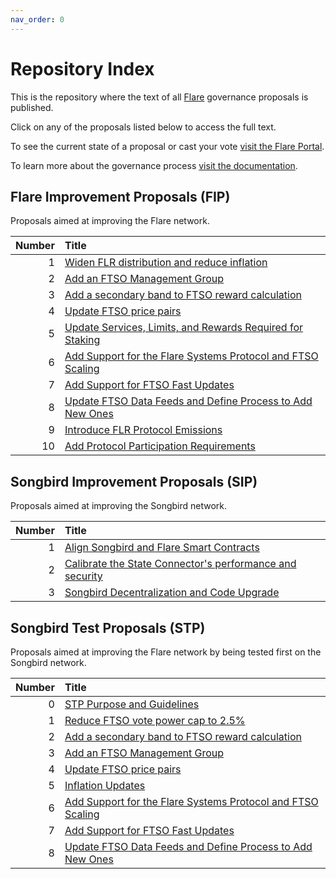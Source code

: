 ```yaml
---
nav_order: 0
---
```


# Repository Index

This is the repository where the text of all [Flare](https://flare.network) governance proposals is published.

Click on any of the proposals listed below to access the full text.

To see the current state of a proposal or cast your vote [visit the Flare Portal](https://portal.flare.network).

To learn more about the governance process [visit the documentation](https://docs.flare.network/tech/governance).

## Flare Improvement Proposals (FIP)

Proposals aimed at improving the Flare network.

| Number | Title                                                                        |
| -----: | :--------------------------------------------------------------------------- |
|      1 | [Widen FLR distribution and reduce inflation](FIP/FIP_1.md)                  |
|      2 | [Add an FTSO Management Group](FIP/FIP_2.md)                                 |
|      3 | [Add a secondary band to FTSO reward calculation](FIP/FIP_3.md)              |
|      4 | [Update FTSO price pairs](FIP/FIP_4.md)                                      |
|      5 | [Update Services, Limits, and Rewards Required for Staking](FIP/FIP_5.md)    |
|      6 | [Add Support for the Flare Systems Protocol and FTSO Scaling](FIP/FIP_6.md)  |
|      7 | [Add Support for FTSO Fast Updates](FIP/FIP_7.md)                            |
|      8 | [Update FTSO Data Feeds and Define Process to Add New Ones](./FIP/FIP_8.md)  |
|      9 | [Introduce FLR Protocol Emissions](./FIP/FIP_9.md)                           |
|     10 | [Add Protocol Participation Requirements](./FIP/FIP_10.md) |

## Songbird Improvement Proposals (SIP)

Proposals aimed at improving the Songbird network.

| Number | Title                                                                    |
| -----: | :----------------------------------------------------------------------- |
|      1 | [Align Songbird and Flare Smart Contracts](SIP/SIP_1.md)                 |
|      2 | [Calibrate the State Connector's performance and security](SIP/SIP_2.md) |
|      3 | [Songbird Decentralization and Code Upgrade](SIP/SIP_3.md)               |

## Songbird Test Proposals (STP)

Proposals aimed at improving the Flare network by being tested first on the Songbird network.

| Number | Title                                                                       |
| -----: | :-------------------------------------------------------------------------- |
|      0 | [STP Purpose and Guidelines](STP/STP_0.md)                                  |
|      1 | [Reduce FTSO vote power cap to 2.5%](STP/STP_1.md)                          |
|      2 | [Add a secondary band to FTSO reward calculation](STP/STP_2.md)             |
|      3 | [Add an FTSO Management Group](STP/STP_3.md)                                |
|      4 | [Update FTSO price pairs](STP/STP_4.md)                                     |
|      5 | [Inflation Updates](STP/STP_5.md)                                           |
|      6 | [Add Support for the Flare Systems Protocol and FTSO Scaling](STP/STP_6.md) |
|      7 | [Add Support for FTSO Fast Updates](STP/STP_7.md)                           |
|      8 | [Update FTSO Data Feeds and Define Process to Add New Ones](STP/STP_8.md)   |

<style>
    table thead tr th:first-child {
        width: 50px;
    }
</style>
